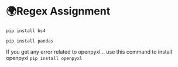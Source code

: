 <h1>🌍Regex Assignment</h1>
<p><code>pip install bs4</code></p>
<p><code>pip install pandas</code></p>

If you get any error related to openpyxl... use this command to install openpyxl    <code>pip install openpyxl</code>
